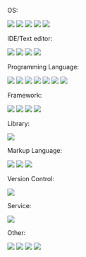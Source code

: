 
OS:

[![](https://img.shields.io/badge/Windows-10-2376bc?style=flat-square&logo=windows&logoColor=ffffff)](https://www.microsoft.com/windows/get-windows-10)
[![](https://img.shields.io/badge/Windows-7-2376bc?style=flat-square&logo=windows&logoColor=ffffff)](https://www.microsoft.com/windows/get-windows-10)
[![](https://img.shields.io/badge/Linux-Arch-2376bc?style=flat-square&logo=archlinux&logoColor=ffffff)](https://archlinux.org/)
[![](https://img.shields.io/badge/Linux-Debian-2376bc?style=flat-square&logo=debian&logoColor=ffffff)](https://debian.org/)
[![](https://img.shields.io/badge/Linux-Kali-2376bc?style=flat-square&logo=kalilinux&logoColor=ffffff)](https://kali.org/)

IDE/Text editor:

[![](https://img.shields.io/badge/IDE-Visual%20Studio%20Code-blue?style=flat-square&logo=visual-studio-code&logoColor=ffffff)](https://code.visualstudio.com/)
[![](https://img.shields.io/badge/IDE-Visual%20Studio-purple?style=flat-square&logo=visual-studio&logoColor=ffffff)](https://visualstudio.microsoft.com/)
[![](https://img.shields.io/badge/TextEditor-Notepad++-00AA00?style=flat-square&logo=notepadplusplus&logoColor=ffffff)](https://notepad-plus-plus.org/)
[![](https://img.shields.io/badge/TextEditor-GNU%20nano-AA00EE?style=flat-square&logo=nano&logoColor=ffffff)](https://www.nano-editor.org/)

Programming Language:

[![](https://img.shields.io/badge/-Rust-DD3545?style=flat-square&logo=rust&logoColor=ffffff)](https://www.rust-lang.org/)
[![](https://img.shields.io/badge/-Python-3776AB?style=flat-square&logo=python&logoColor=ffffff)](https://www.python.org/)
[![](https://img.shields.io/badge/PHP-aa0099?style=flat-square&logo=PHP&logoColor=ffffff)](https://php.net)
[![](https://img.shields.io/badge/C%23-43853d?style=flat-square&logo=CSharp&logoColor=ffffff)](https://docs.microsoft.com/en-us/dotnet/csharp/)
[![](https://img.shields.io/badge/C-004499?style=flat-square&logo=C&logoColor=ffffff)](https://www.gnu.org/software/gnu-c-manual/gnu-c-manual.html)
[![](https://img.shields.io/badge/TypeScript-004499?style=flat-square&logo=TypeScript&logoColor=ffffff)]()
[![](https://img.shields.io/badge/JavaScript-EEEE00?style=flat-square&logo=JavaScript&logoColor=000000)]()

Framework:

[![](https://img.shields.io/badge/React-cb3837?style=flat-square&logo=React&logoColor=ffffff)](https://reactjs.org/)
[![](https://img.shields.io/badge/Vue-01cb01?style=flat-square&logo=Vue&logoColor=ffffff)](https://vuejs.org/)
[![](https://img.shields.io/badge/.NET-7d73a1?style=flat-square&logo=dotnet&logoColor=ffffff)](https://dotnet.microsoft.com/)
[![](https://img.shields.io/badge/Actixweb-3333a1?style=flat-square&logo=actix-web&logoColor=ffffff)](https://actix.rs/)

Library:

[![](https://img.shields.io/badge/-jQuery-883545?style=flat-square&logo=jquery&logoColor=white)](https://jquery.com/)

Markup Language:

[![](https://img.shields.io/badge/-Markdown-003545?style=flat-square&logo=markdown&logoColor=white)](https://daringfireball.net/projects/markdown/)
[![](https://img.shields.io/badge/-HTML-00AA45?style=flat-square&logo=html&logoColor=white)]()
[![](https://img.shields.io/badge/-CSS-AA3545?style=flat-square&logo=html&logoColor=white)]()

Version Control:

[![](https://img.shields.io/badge/-git-f05032?style=flat-square&logo=git&logoColor=white)](https://git-scm.com/)

Service:

[![](https://img.shields.io/badge/-GitHub-23163d?style=flat-square&logo=github&logoColor=white)](https://github.com/)

Other:

[![](https://img.shields.io/badge/-Docker-2496ED?style=flat-square&logo=docker&logoColor=ffffff)](https://www.docker.com/)
[![](https://img.shields.io/badge/-MySQL-003545?style=flat-square&logo=mysql&logoColor=white)](https://www.mysql.com/)
[![](https://img.shields.io/badge/-iptables-333533?style=flat-square&logoColor=white)]()
[![](https://img.shields.io/badge/-apache2-333533?style=flat-square&logoColor=white)]()
